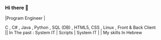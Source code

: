 ### Hi there 👋

|Program Engineer | 

C , C# , Java , Python , SQL (DB) , HTML5, CSS , Linux , Front & Back Client 
|| In The past : System IT | Scripts | System IT  | | My skills In Hebrew 
